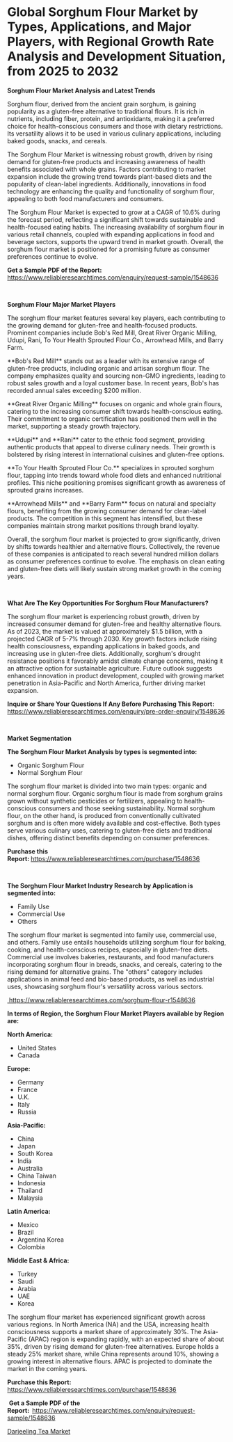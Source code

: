 <p><h1>Global Sorghum Flour Market by Types, Applications, and Major Players, with Regional Growth Rate Analysis and Development Situation, from 2025 to 2032</h1></p><p><strong>Sorghum Flour Market Analysis and Latest Trends</strong></p>
<p><p>Sorghum flour, derived from the ancient grain sorghum, is gaining popularity as a gluten-free alternative to traditional flours. It is rich in nutrients, including fiber, protein, and antioxidants, making it a preferred choice for health-conscious consumers and those with dietary restrictions. Its versatility allows it to be used in various culinary applications, including baked goods, snacks, and cereals.</p><p>The Sorghum Flour Market is witnessing robust growth, driven by rising demand for gluten-free products and increasing awareness of health benefits associated with whole grains. Factors contributing to market expansion include the growing trend towards plant-based diets and the popularity of clean-label ingredients. Additionally, innovations in food technology are enhancing the quality and functionality of sorghum flour, appealing to both food manufacturers and consumers.</p><p>The Sorghum Flour Market is expected to grow at a CAGR of 10.6% during the forecast period, reflecting a significant shift towards sustainable and health-focused eating habits. The increasing availability of sorghum flour in various retail channels, coupled with expanding applications in food and beverage sectors, supports the upward trend in market growth. Overall, the sorghum flour market is positioned for a promising future as consumer preferences continue to evolve.</p></p>
<p><strong>Get a Sample PDF of the Report:&nbsp;</strong> <a href="https://www.reliableresearchtimes.com/enquiry/request-sample/1548636?utm_campaign=2271&utm_medium=2&utm_source=Github&utm_content=ia&utm_term=14022025&utm_id=sorghum-flour">https://www.reliableresearchtimes.com/enquiry/request-sample/1548636</a></p>
<p>&nbsp;</p>
<p><strong>Sorghum Flour Major Market Players</strong></p>
<p><p>The sorghum flour market features several key players, each contributing to the growing demand for gluten-free and health-focused products. Prominent companies include Bob's Red Mill, Great River Organic Milling, Udupi, Rani, To Your Health Sprouted Flour Co., Arrowhead Mills, and Barry Farm.</p><p>**Bob's Red Mill** stands out as a leader with its extensive range of gluten-free products, including organic and artisan sorghum flour. The company emphasizes quality and sourcing non-GMO ingredients, leading to robust sales growth and a loyal customer base. In recent years, Bob's has recorded annual sales exceeding $200 million.</p><p>**Great River Organic Milling** focuses on organic and whole grain flours, catering to the increasing consumer shift towards health-conscious eating. Their commitment to organic certification has positioned them well in the market, supporting a steady growth trajectory.</p><p>**Udupi** and **Rani** cater to the ethnic food segment, providing authentic products that appeal to diverse culinary needs. Their growth is bolstered by rising interest in international cuisines and gluten-free options.</p><p>**To Your Health Sprouted Flour Co.** specializes in sprouted sorghum flour, tapping into trends toward whole food diets and enhanced nutritional profiles. This niche positioning promises significant growth as awareness of sprouted grains increases.</p><p>**Arrowhead Mills** and **Barry Farm** focus on natural and specialty flours, benefiting from the growing consumer demand for clean-label products. The competition in this segment has intensified, but these companies maintain strong market positions through brand loyalty.</p><p>Overall, the sorghum flour market is projected to grow significantly, driven by shifts towards healthier and alternative flours. Collectively, the revenue of these companies is anticipated to reach several hundred million dollars as consumer preferences continue to evolve. The emphasis on clean eating and gluten-free diets will likely sustain strong market growth in the coming years.</p></p>
<p>&nbsp;</p>
<p><strong>What Are The Key Opportunities For Sorghum Flour Manufacturers?</strong></p>
<p><p>The sorghum flour market is experiencing robust growth, driven by increased consumer demand for gluten-free and healthy alternative flours. As of 2023, the market is valued at approximately $1.5 billion, with a projected CAGR of 5-7% through 2030. Key growth factors include rising health consciousness, expanding applications in baked goods, and increasing use in gluten-free diets. Additionally, sorghum's drought resistance positions it favorably amidst climate change concerns, making it an attractive option for sustainable agriculture. Future outlook suggests enhanced innovation in product development, coupled with growing market penetration in Asia-Pacific and North America, further driving market expansion.</p></p>
<p><strong>Inquire or Share Your Questions If Any Before Purchasing This Report:</strong> <a href="https://www.reliableresearchtimes.com/enquiry/pre-order-enquiry/1548636?utm_campaign=2271&utm_medium=2&utm_source=Github&utm_content=ia&utm_term=14022025&utm_id=sorghum-flour">https://www.reliableresearchtimes.com/enquiry/pre-order-enquiry/1548636</a></p>
<p>&nbsp;</p>
<p><strong>Market Segmentation</strong></p>
<p><strong>The Sorghum Flour Market Analysis by types is segmented into:</strong></p>
<p><ul><li>Organic Sorghum Flour</li><li>Normal Sorghum Flour</li></ul></p>
<p><p>The sorghum flour market is divided into two main types: organic and normal sorghum flour. Organic sorghum flour is made from sorghum grains grown without synthetic pesticides or fertilizers, appealing to health-conscious consumers and those seeking sustainability. Normal sorghum flour, on the other hand, is produced from conventionally cultivated sorghum and is often more widely available and cost-effective. Both types serve various culinary uses, catering to gluten-free diets and traditional dishes, offering distinct benefits depending on consumer preferences.</p></p>
<p><strong>Purchase this Report:&nbsp;</strong><a href="https://www.reliableresearchtimes.com/purchase/1548636?utm_campaign=2271&utm_medium=2&utm_source=Github&utm_content=ia&utm_term=14022025&utm_id=sorghum-flour">https://www.reliableresearchtimes.com/purchase/1548636</a></p>
<p>&nbsp;</p>
<p><strong>The Sorghum Flour Market Industry Research by Application is segmented into:</strong></p>
<p><ul><li>Family Use</li><li>Commercial Use</li><li>Others</li></ul></p>
<p><p>The sorghum flour market is segmented into family use, commercial use, and others. Family use entails households utilizing sorghum flour for baking, cooking, and health-conscious recipes, especially in gluten-free diets. Commercial use involves bakeries, restaurants, and food manufacturers incorporating sorghum flour in breads, snacks, and cereals, catering to the rising demand for alternative grains. The "others" category includes applications in animal feed and bio-based products, as well as industrial uses, showcasing sorghum flour's versatility across various sectors.</p></p>
<p><a href="https://www.reliableresearchtimes.com/sorghum-flour-r1548636?utm_campaign=2271&utm_medium=2&utm_source=Github&utm_content=ia&utm_term=14022025&utm_id=sorghum-flour">&nbsp;https://www.reliableresearchtimes.com/sorghum-flour-r1548636</a></p>
<p><strong>In terms of Region, the Sorghum Flour Market Players available by Region are:</strong></p>
<p>
    <p> <strong> North America: </strong>
        <ul>
            <li>United States</li>
            <li>Canada</li>
        </ul>
        </p> 
    <p> <strong> Europe: </strong>
        <ul>
            <li>Germany</li>
            <li>France</li>
            <li>U.K.</li>
            <li>Italy</li>
            <li>Russia</li>
        </ul>
        </p> 
    <p> <strong> Asia-Pacific: </strong>
        <ul>
            <li>China</li>
            <li>Japan</li>
            <li>South Korea</li>
            <li>India</li>
            <li>Australia</li>
            <li>China Taiwan</li>
            <li>Indonesia</li>
            <li>Thailand</li>
            <li>Malaysia</li>
        </ul>
        </p> 
    <p> <strong> Latin America: </strong>
        <ul>
            <li>Mexico</li>
            <li>Brazil</li>
            <li>Argentina Korea</li>
            <li>Colombia</li>
        </ul>
        </p> 
    <p> <strong> Middle East & Africa: </strong>
        <ul>
            <li>Turkey</li>
            <li>Saudi</li>
            <li>Arabia</li>
            <li>UAE</li>
            <li>Korea</li>
        </ul>
    </p>
    </p>
<p><p>The sorghum flour market has experienced significant growth across various regions. In North America (NA) and the USA, increasing health consciousness supports a market share of approximately 30%. The Asia-Pacific (APAC) region is expanding rapidly, with an expected share of about 35%, driven by rising demand for gluten-free alternatives. Europe holds a steady 25% market share, while China represents around 10%, showing a growing interest in alternative flours. APAC is projected to dominate the market in the coming years.</p></p>
<p><strong>Purchase this Report: </strong><a href="https://www.reliableresearchtimes.com/purchase/1548636?utm_campaign=2271&utm_medium=2&utm_source=Github&utm_content=ia&utm_term=14022025&utm_id=sorghum-flour">https://www.reliableresearchtimes.com/purchase/1548636</a></p>
<p>&nbsp;<strong>Get a Sample PDF of the Report:&nbsp;&nbsp;</strong><a href="https://www.reliableresearchtimes.com/enquiry/request-sample/1548636?utm_campaign=2271&utm_medium=2&utm_source=Github&utm_content=ia&utm_term=14022025&utm_id=sorghum-flour">https://www.reliableresearchtimes.com/enquiry/request-sample/1548636</a></p>
<p><strong></strong></p>
<p><p><a href="https://github.com/antonioc6hal/Market-Research-Report-List-1/blob/main/darjeeling-tea-market.md?utm_campaign=2271&utm_medium=2&utm_source=Github&utm_content=ia&utm_term=14022025&utm_id=sorghum-flour">Darjeeling Tea Market</a></p></p>